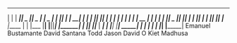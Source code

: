  _______   ______  _______  _____    _______   ______  _______ 
|       | |   ___||   _   ||  _  |  |   _   | |   ___||       |
|  _____| |  |___ |  |_|  || | |  | |  | |  | |  | __ |  _____|
| |_____  |   ___||   _   || |_|  | |  |_|  | |  ||  || |_____ 
|_____  | |  |___ |__| |__||_____|  |_______| |  |_| ||_____  |
 _____| | |______|                            |______| _____| |
|       |                                             |       |
|_______|                                             |_______|
Emanuel Bustamante
David Santana
Todd
Jason 
David O
Kiet
Madhusa
